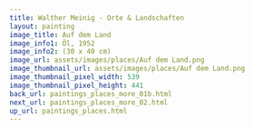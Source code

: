 ```yaml
---
title: Walther Meinig - Orte & Landschaften
layout: painting
image_title: Auf dem Land
image_info1: Öl, 1952
image_info2: (30 x 40 cm)
image_url: assets/images/places/Auf dem Land.png
image_thumbnail_url: assets/images/places/Auf dem Land.png
image_thumbnail_pixel_width: 539
image_thumbnail_pixel_height: 441
back_url: paintings_places_more_01b.html
next_url: paintings_places_more_02.html
up_url: paintings_places.html
---
```


